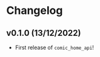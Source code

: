 # Changelog

<!--next-version-placeholder-->

## v0.1.0 (13/12/2022)

- First release of `comic_home_api`!